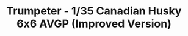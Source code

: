 ---
layout: product
title: "Trumpeter - 1/35 Canadian Husky 6x6 AVGP (Improved Version)"
price: "3150" 
desc: "N/A"
img_path: "/assets/img/TRU01506.jpg"
brand: "N/A"
available: false
special_offer: false
new: false
soon: false
cat: "010000"
subcat: "013400"
subsubcat: "0N/A"
sifra: "TRU01506"
---